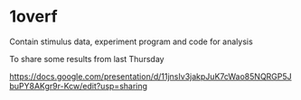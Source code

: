 # 1overf
 Contain stimulus data, experiment program and code for analysis 

To share some results from last Thursday

https://docs.google.com/presentation/d/11jnsIv3jakpJuK7cWao85NQRGP5JbuPY8AKgr9r-Kcw/edit?usp=sharing
